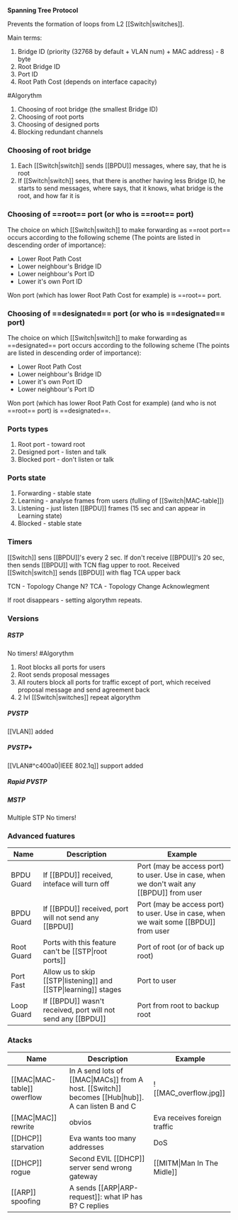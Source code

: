 **Spanning Tree Protocol**

Prevents the formation of loops from L2 [[Switch|switches]].

Main terms:
1) Bridge ID (priority (32768 by default + VLAN num) + MAC address) - 8 byte
2) Root Bridge ID
3) Port ID
4) Root Path Cost (depends on interface capacity)

#Algorythm 
1) Choosing of root bridge (the smallest Bridge ID)
2) Choosing of root ports
3) Choosing of designed ports
4) Blocking redundant channels

### Choosing of root bridge
1) Each [[Switch|switch]] sends [[BPDU]] messages, where say, that he is root
2) If [[Switch|switch]] sees, that there is another having less Bridge ID, he starts to send messages, where says, that it knows, what bridge is the root, and how far it is
### Choosing of ==root== port (or who is ==root== port)
The choice on which [[Switch|switch]] to make forwarding as ==root port== occurs according to the following scheme (The points are listed in descending order of importance):

- Lower Root Path Cost
- Lower neighbour's Bridge ID 
- Lower neighbour's Port ID 
- Lower it's own Port ID 

Won port (which has lower Root Path Cost for example) is ==root== port.

### Choosing of ==designated== port (or who is ==designated== port)
The choice on which [[Switch|switch]] to make forwarding as ==designated== port occurs according to the following scheme (The points are listed in descending order of importance):

- Lower Root Path Cost
- Lower neighbour's Bridge ID 
- Lower it's own Port ID 
- Lower neighbour's Port ID

Won port (which has lower Root Path Cost for example) (and who is not ==root== port) is ==designated==.

### Ports types
1) Root port - toward root
2) Designed port - listen and talk
3) Blocked port - don't listen or talk

### Ports state
1) Forwarding - stable state
2) Learning - analyse frames from users (fulling of [[Switch|MAC-table]])  
3) Listening - just listen [[BPDU]] frames (15 sec and can appear in Learning state)
4) Blocked - stable state

### Timers
[[Switch]] sens [[BPDU]]'s every 2 sec. If don't receive [[BPDU]]'s 20 sec, then sends [[BPDU]] with TCN flag upper to root. Received [[Switch|switch]] sends [[BPDU]] with flag TCA upper back

TCN - Topology Change N?
TCA - Topology Change Acknowlegment

If root disappears - setting algorythm repeats. 

### Versions

##### RSTP
No timers!
#Algorythm 
1) Root blocks all ports for users
2) Root sends proposal messages
3) All routers block all ports for traffic except of port, which received  proposal message and send agreement back
4) 2 lvl [[Switch|switches]] repeat algorythm 

##### PVSTP
[[VLAN]] added
##### PVSTP+
[[VLAN#^c400a0|IEEE 802.1q]] support added
##### Rapid PVSTP
##### MSTP
Multiple STP
No timers!

### Advanced fuatures


| Name       | Description                                                      | Example                                                                                   |
| ---------- | ---------------------------------------------------------------- | ----------------------------------------------------------------------------------------- |
| BPDU Guard | If [[BPDU]] received, inteface will turn off                     | Port (may be access port) to user. Use in case, when we don't wait any [[BPDU]] from user |
| BPDU Guard | If [[BPDU]] received, port will not send any [[BPDU]]            | Port (may be access port) to user. Use in case, when we wait some [[BPDU]] from user      |
| Root Guard | Ports with this feature can't be [[STP\|root ports]]             | Port of root (or of back up root)                                                         |
| Port Fast  | Allow us to skip [[STP\|listening]] and [[STP\|learning]] stages | Port to user                                                                              |
| Loop Guard | If [[BPDU]] wasn't received, port will not send any [[BPDU]]     | Port from root to backup root                                                             |
### Atacks
| Name                        | Description                                                                                        | Example                      |
| --------------------------- | -------------------------------------------------------------------------------------------------- | ---------------------------- |
| [[MAC\|MAC-table]] owerflow | In A send lots of [[MAC\|MACs]] from A host. [[Switch]] becomes [[Hub\|hub]]. A can listen B and C | ![[MAC_overflow.jpg]]        |
| [[MAC\|MAC]] rewrite        | obvios                                                                                             | Eva receives foreign traffic |
| [[DHCP]] starvation         | Eva wants too many addresses                                                                       | DoS                          |
| [[DHCP]] rogue              | Second EVIL [[DHCP]] server send wrong gateway                                                     | [[MITM\|Man In The Midle]]   |
| [[ARP]] spoofing            | A sends [[ARP\|ARP-request]]: what IP has B? C replies                                             |                              |
